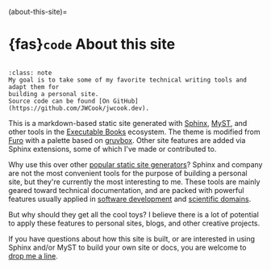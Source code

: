 (about-this-site)=
# {fas}`code` About this site
```{tags} code, docs
```

```{admonition} TL;DR
:class: note
My goal is to take some of my favorite technical writing tools and adapt them for
building a personal site.
Source code can be found [On GitHub](https://github.com/JWCook/jwcook.dev).
```

This is a markdown-based static site generated with
[Sphinx](https://www.sphinx-doc.org),
[MyST](https://myst-parser.readthedocs.io), and other tools in the
[Executable Books](https://executablebooks.org) ecosystem. The theme is modified from
[Furo](https://pradyunsg.me/furo) with a palette based on
[gruvbox](https://github.com/morhetz/gruvbox).
Other site features are added via Sphinx extensions, some of which I've made or contributed to.

Why use this over other [popular static site generators](https://jamstack.org/generators/)?
Sphinx and company are not the most convenient tools for the purpose of building a personal site,
but they're currently the most interesting to me. These tools are mainly geared toward
technical documentation, and are packed with powerful features usually applied in
[software development](https://github.com/readthedocs-examples/awesome-read-the-docs?tab=readme-ov-file#sphinx-projects) and
[scientific domains](https://executablebooks.org/en/latest/gallery/).

But why should they get all the cool toys? I believe there is a lot of potential to apply these features to personal sites, blogs, and other creative projects.

If you have questions about how this site is built, or are interested in using Sphinx and/or
MyST to build your own site or docs, you are welcome to [drop me a line](mailto:jwcook@jwcook.dev).
